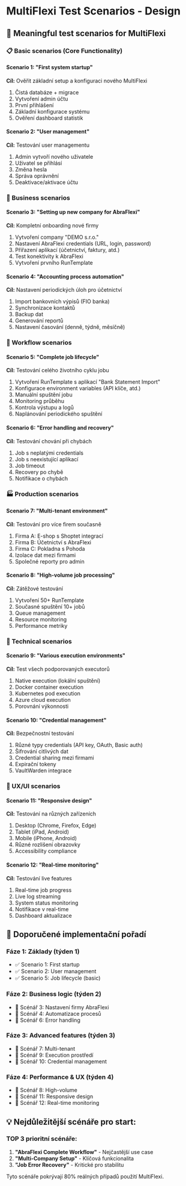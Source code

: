 # MultiFlexi Test Scenarios - Design

## 🎯 Meaningful test scenarios for MultiFlexi

### 📋 Basic scenarios (Core Functionality)

#### Scenario 1: "First system startup"
**Cíl:** Ověřit základní setup a konfiguraci nového MultiFlexi
1. Čistá databáze + migrace
2. Vytvoření admin účtu
3. První přihlášení 
4. Základní konfigurace systému
5. Ověření dashboard statistik

#### Scenario 2: "User management"  
**Cíl:** Testování user managementu
1. Admin vytvoří nového uživatele
2. Uživatel se přihlásí
3. Změna hesla
4. Správa oprávnění
5. Deaktivace/aktivace účtu

### 🏢 Business scenarios

#### Scenario 3: "Setting up new company for AbraFlexi"
**Cíl:** Kompletní onboarding nové firmy
1. Vytvoření company "DEMO s.r.o."
2. Nastavení AbraFlexi credentials (URL, login, password)
3. Přiřazení aplikací (účetnictví, faktury, atd.)
4. Test konektivity k AbraFlexi
5. Vytvoření prvního RunTemplate

#### Scenario 4: "Accounting process automation"
**Cíl:** Nastavení periodických úloh pro účetnictví
1. Import bankovních výpisů (FIO banka)
2. Synchronizace kontaktů
3. Backup dat
4. Generování reportů
5. Nastavení časování (denně, týdně, měsíčně)

### 🔄 Workflow scenarios  

#### Scenario 5: "Complete job lifecycle"
**Cíl:** Testování celého životního cyklu jobu
1. Vytvoření RunTemplate s aplikací "Bank Statement Import"
2. Konfigurace environment variables (API klíče, atd.)
3. Manuální spuštění jobu
4. Monitoring průběhu
5. Kontrola výstupu a logů
6. Naplánování periodického spuštění

#### Scenario 6: "Error handling and recovery"  
**Cíl:** Testování chování při chybách
1. Job s neplatými credentials
2. Job s neexistující aplikací  
3. Job timeout
4. Recovery po chybě
5. Notifikace o chybách

### 🏭 Production scenarios

#### Scenario 7: "Multi-tenant environment"
**Cíl:** Testování pro více firem současně
1. Firma A: E-shop s Shoptet integrací
2. Firma B: Účetnictví s AbraFlexi  
3. Firma C: Pokladna s Pohoda
4. Izolace dat mezi firmami
5. Společné reporty pro admin

#### Scenario 8: "High-volume job processing"
**Cíl:** Zátěžové testování
1. Vytvoření 50+ RunTemplate
2. Současné spuštění 10+ jobů
3. Queue management
4. Resource monitoring
5. Performance metriky

### 🔧 Technical scenarios

#### Scenario 9: "Various execution environments"
**Cíl:** Test všech podporovaných executorů
1. Native execution (lokální spuštění)
2. Docker container execution  
3. Kubernetes pod execution
4. Azure cloud execution
5. Porovnání výkonnosti

#### Scenario 10: "Credential management"
**Cíl:** Bezpečnostní testování
1. Různé typy credentials (API key, OAuth, Basic auth)
2. Šifrování citlivých dat
3. Credential sharing mezi firmami
4. Expirační tokeny
5. VaultWarden integrace

### 🎨 UX/UI scenarios

#### Scenario 11: "Responsive design"
**Cíl:** Testování na různých zařízeních
1. Desktop (Chrome, Firefox, Edge)
2. Tablet (iPad, Android)  
3. Mobile (iPhone, Android)
4. Různé rozlišení obrazovky
5. Accessibility compliance

#### Scenario 12: "Real-time monitoring"
**Cíl:** Testování live features  
1. Real-time job progress
2. Live log streaming
3. System status monitoring
4. Notifikace v real-time
5. Dashboard aktualizace

## 🚀 Doporučené implementační pořadí

### Fáze 1: Základy (týden 1)
- ✅ Scenario 1: First startup
- ✅ Scenario 2: User management
- ✅ Scenario 5: Job lifecycle (basic)

### Fáze 2: Business logic (týden 2) 
- 🔄 Scénář 3: Nastavení firmy AbraFlexi
- 🔄 Scénář 4: Automatizace procesů
- 🔄 Scénář 6: Error handling

### Fáze 3: Advanced features (týden 3)
- 🔄 Scénář 7: Multi-tenant
- 🔄 Scénář 9: Execution prostředí  
- 🔄 Scénář 10: Credential management

### Fáze 4: Performance & UX (týden 4)
- 🔄 Scénář 8: High-volume
- 🔄 Scénář 11: Responsive design
- 🔄 Scénář 12: Real-time monitoring

## 💡 Nejdůležitější scénáře pro start:

### **TOP 3 prioritní scénáře:**

1. **"AbraFlexi Complete Workflow"** - Nejčastější use case
2. **"Multi-Company Setup"** - Klíčová funkcionalita 
3. **"Job Error Recovery"** - Kritické pro stabilitu

Tyto scénáře pokrývají 80% reálných případů použití MultiFlexi.